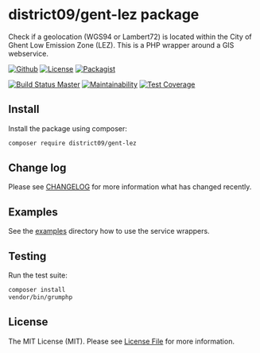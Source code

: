 # district09/gent-lez package

Check if a geolocation (WGS94 or Lambert72) is located within the City of Ghent
Low Emission Zone (LEZ). This is a PHP wrapper around a GIS webservice.

[![Github][github-badge]][github-link]
[![License][license-badge]][license-link]
[![Packagist][packagist-version-badge]][packagist-version-link]

[![Build Status Master][travis-badge]][travis-link]
[![Maintainability][codeclimate-maint-badge]][codeclimate-maint-link]
[![Test Coverage][codeclimate-cover-badge]][codeclimate-cover-link]

## Install

Install the package using composer:

```bash
composer require district09/gent-lez
```

## Change log

Please see [CHANGELOG](CHANGELOG.md) for more information what has changed
recently.

## Examples

See the [examples](examples) directory how to use the service wrappers.

## Testing

Run the test suite:

``` bash
composer install
vendor/bin/grumphp
```

## License

The MIT License (MIT). Please see [License File](LICENSE.md) for more
information.

[github-badge]: https://img.shields.io/badge/github-District09_Gent_LEZ-blue.svg?logo=github&style=flat-square
[github-link]: https://github.com/digipolisgent/php_package_gent-lez

[license-badge]: https://img.shields.io/github/license/digipolisgent/php_package_gent-lez?style=flat-square
[license-link]: LICENSE.md

[packagist-version-badge]: https://img.shields.io/packagist/v/district09/gent-lez?style=flat-square&include_prereleases
[packagist-version-link]: https://packagist.org/packages/district09/gent-lez

[travis-badge]: https://img.shields.io/travis/com/digipolisgent/php_package_gent-lez/1.x.svg?label=1.x&logo=travis&style=flat-square
[travis-link]: https://travis-ci.com/digipolisgent/php_package_gent-lez/branches

[codeclimate-maint-badge]: https://img.shields.io/codeclimate/maintainability/digipolisgent/php_package_gent-lez?logo=code-climate&style=flat-square
[codeclimate-maint-link]: https://codeclimate.com/github/digipolisgent/php_package_gent-lez
[codeclimate-cover-badge]: https://img.shields.io/codeclimate/coverage/digipolisgent/php_package_gent-lez?logo=code-climate&style=flat-square
[codeclimate-cover-link]: https://codeclimate.com/github/digipolisgent/php_package_gent-lez
